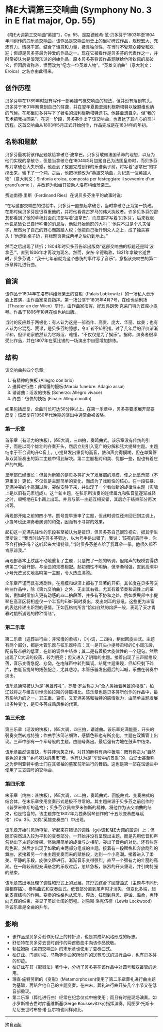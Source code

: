 # 降E大调第三交响曲 (Symphony No. 3 in E flat major, Op. 55)

《降E大调第三交响曲“英雄”》，Op. 55，是路德维希·范·贝多芬于1803年至1804年间创作的四乐章交响曲。该作品是交响曲历史上的里程碑式作品，规模宏大、充沛有力、情感丰富、结合了诗意和力量，极具独创性，在当时不受观众接受和欢迎；但却是贝多芬最为钟爱的作品之一。现在它被看作是贝多芬的代表作之一，并时常被认为是浪漫乐派的创始作品。原本贝多芬将该作品题献给他所钦佩的拿破仑，但因后者称帝，愤而改为“纪念一位英雄人物”。“英雄交响曲”（意大利文：Eroica）之名亦由此得来。<br />

## 创作历程
贝多芬早在1789年时就有写作一部英雄气概交响曲的想法，但并没有落到笔头。贝多芬于1801年察觉到自己的耳聋，并在翌年夏搬至海利根斯塔特以躲避维也纳的气候。在那里贝多芬写下了著名的海利根斯塔特遗书。他甚至想自杀，但“我的艺术把我拉回来”。在这一阶段，贝多芬作出了该交响曲，也表达了其内心的奋斗历程。这首交响曲从1803年5月正式开始创作，作品完成是在1804年的年初。<br />

## 名称和题献
贝多芬最初将该作品题献给拿破仑·波拿巴。贝多芬敬佩法国革命的理想，以及为他们实现的拿破仑，但是当拿破仑在1804年5月加冕自己为法国皇帝时，而贝多芬却对拿破仑大失所望，他走到了放置完成创作的乐谱桌子前，将写着“波拿巴”的字挖出来，留下了一个洞。之后，他把标题改为“英雄交响曲，为纪念一位英雄人物”（意大利文：Sinfonia eroica, composta per festeggiare il sovvenire d'un grand'uomo ），并改题为献给其赞助人洛布科维茨亲王。

费迪南德·里斯（Ferdinand Ries）在说贝多芬生平的故事时说:

“在写这部交响曲的过程中，贝多芬一直想起拿破仑，当时拿破仑正为第一执政。在那时候贝多芬是很尊重他的，并将他看做古罗马的伟大执政者。许多贝多芬的密友都看到了他的草稿封面页顶部写着‘波拿巴’，而底部才写着‘贝多芬’。后来我跟他说拿破仑已自行称帝的消息后，他就开始愤怒的大叫：‘他只不过是个凡夫俗子，居然为了自己的野心而践踏人权；他把自己抬升到众人之上，成了独夫寡头！’他走到桌子边，将标题页撕成两半之后扔到地上。”

然而之后出现了转折；1804年时贝多芬告诉出版商“这部交响曲的标题还是叫‘波拿巴’”。直到1806年才再改为现名。然而，安东·辛德勒称，1821年拿破仑逝世时，贝多芬说：“我十七年前就为这个悲伤的事件写了音乐”，意指该交响曲的第二乐章葬礼进行曲。<br />

## 首演
该作品于1804年在洛布科维茨亲王的宫殿（Palais Lobkowitz）的一场私人音乐会上首演，由作曲家亲自指挥。第一场公演于1805年4月7号，在维也纳剧场（Theater an der Wien）举行，由作曲家指挥，好友弗朗茨·克莱门特为首席小提琴。作品于1806年10月在维也纳出版。

当时的反应趋于两极化：有人认为这是一部杰作、高贵、庞大、华丽、优美；也有人认为它混乱、荒谬，是贝多芬的臆想，令听者不知所措。过了几年后的评价渐渐平和，但评论家依然认为它艰涩、难懂，“不仅仅是为了娱乐”。据称，演奏者很享受此作品，并在1807年在莱比锡的一场演出中自愿增加排练。<br />

## 结构
该交响曲共四个乐章:

1. 有精神的快板 (Allegro con brio)
2. 送葬进行曲：非常慢的慢板(Marcia funebre: Adagio assai)
3. 谐谑曲：活泼的快板 (Scherzo: Allegro vivace)
4. 终曲：很快的快板 (Finale: Allegro molto)

如果包括反复，全曲时长可达50分钟以上。在第一乐章中，贝多芬要求展开部要反复；该反复在1950年代晚期的演出中通常会被省略。<br />

### 第一乐章
首乐章（有活力的快板），降E大调，三四拍，奏鸣曲式。该乐章没有传统的引子，而是以两个雄壮的齐奏开头，然后立刻引入宽广的分解和弦大提琴主题。主题结束于不合调的升C音上。小提琴发出重复的高音，使和声变得模糊，但在单簧管与双簧管奏出的第二主题中得到解决。第二主题相对和美、忧郁一些，但也有着庄严的气概。

呈示部已经很长；但最为新颖的是贝多芬扩大了发展部的规模，使之比呈示部（不算重复）更长，不仅仅是主题简单的变化，而成为了戏剧性的核心。在一段狂暴、充满冲突的小高潮过后，突然安静下来，并出现了一个看似新的旋律性主题（实际上是以旧有元素组成）。这个新主题，在弦乐所演奏的连续属九和弦音量逐渐减轻之时，顺畅地在E小调上出现，并且与第一主题互相交错，其后亦于结束部分再次出现。

再现部开始之前的四小节，圆号提早重申了主题，但此时调性还未回归到主调上，小提琴也还演奏著属调的和弦，因而有不寻常的效果。

起初这一充满先锋性的乐段甚至被认为是错印，但贝多芬自己很珍视它。据其学生里斯说：“我当时站在贝多芬旁边，以为号手是出错了。我说：‘该死的圆号手，你不会打拍子吗？这听起来大错特错。’当时贝多芬差点给了我耳朵一拳。他很久都不肯原谅我。”

再现部基本上纹丝不动地重复了主题，只是做了一般的转调。但尾声的规模变得仿佛第二个展开部，与全曲的规模相配。起初调性不明确，但渐渐增强，直到高潮中小号光芒发丈地高鸣第一主题，令人热血沸腾。

全乐章严谨而具有戏剧性。在规模和纵深上都有了显著的开拓。其长度在贝多芬交响曲作品中，除《第九交响曲》之外，无出其右者。尤其有着节奏和调性上的革新，例如时常加入更有动感的四二拍段落，并多有不协和之处，例如发展部中小提琴在高音区将相差仅一个半音的E和F同时奏出，发出刺耳的怒吼。这些更为丰富的表达传递出炽烈的感情，正如瓦格纳所言“恰似自然的熔炉一般，表现了天才青春时期所涌现的种种情绪”。<br />

### 第二乐章
第二乐章（送葬进行曲：非常慢的柔板），C小调，二四拍，稍似回旋曲式。主题有两个部分，都是木管乐器与弦乐器呼应：其一是开头小提琴肃穆的C小调乐段，配有鼓点般的低音，在新的调性中结束；其二是有着极大旋律性的一个短句。然后出现了C大调的段落，较为明亮；但又进入了阴暗的主题。接着出现了三声赋格段落，音乐变得急促、悲恸，在咆哮声中转到属调。结尾主题重现，但却只剩下碎片，由低音提琴的拨弦配合，尤其悲凉。木管乐器发出最后的叫喊，乐曲在弱奏中淡出。

该乐章通常被认为是“英雄葬礼”，罗曼·罗兰称之为“全人类抬着英雄的棺柩”，柏辽玆将之与维吉尔悼念帕拉斯的诗篇相比。该乐章也是贝多芬所创作的作品中，最有影响力的之一。其庄重、哀伤，又充满美感和独特的感情张力，由简单主题发展出多种变化，是贝多芬成熟风格的代表。<br />

### 第三乐章
第三乐章（活泼的快板），降E大调，四三拍，谐谑曲。该乐章充满能量，开头的弱奏突然转成特强；作曲手法简洁细致，感情色彩也有所变化。主题在双簧管上出现。三声中部有一个军号般的主题，由圆号奏出。最后强有力地在鼓声中结束。

该乐章虽然速度快，却并非玩笑之作。对其的解释有两种极端：既有称之为“自然春色的复活”“乡间欢快的集市”者，也有认为是“军营中的景象”的，白辽士甚至称之为伊利亚特中勇士们在其领袖的墓冢前所进行的舞蹈。这也是第一部在谐谑曲中使用了三支圆号的交响曲。<br />

### 第四乐章
末乐章（终曲：甚快板），降E大调，四二拍，奏鸣曲式、回旋曲式、变奏曲式的结合体。在末乐章使用变奏形式是极不寻常的。其主题来源于贝多芬之前创作的《普罗米修斯的造物》；贝多芬钦佩普罗米修斯的精神，将他作为该交响曲的结束，也是恰当的。该主题亦在1802年为独奏钢琴创作的“十五段变奏曲与赋格”（Op. 35，又称“英雄变奏曲”）中出现。

该乐章开始时风驰电掣，听起来在错误的调性（g小调和降E大调的属调）上；但随即突然进入较为平和的变奏部分。一开始并没有呈现出主题，而是先用低音和声勾勒出了主题的骨架。然后用简单的旋律与之相配，突出了音色的对比，还有些喜剧色彩。然后才出现了如歌的由两部分组成的主题。接着有一段赋格和奔放剧烈的舞曲，紧接着另一个由主题变奏而来的赋格段，达到一个小高潮。接着进入了柔美、平静的乐段，旋律交替进行。渐渐音乐变得强烈，直至一个强有力的壮丽的高潮。在一段较弱但充满悬念的乐段过后，忽转急板，暴烈的开头重现，并引向特强的结束。

该乐章杰出地处理了调性和形式上的发展。其形式综合了回旋曲式（主题与不同乐段相穿插）、奏鸣曲式和变奏曲式。低音部分直到尾声时才消失，但变化多端，起到支撑结构的作用。变奏的性格也从欢乐、奔放、狂烈到静思、静谧、温柔，再转向光辉的结束，突显了英雄壮阔的历程。刘易斯·洛克伍德（Lewis Lockwood）称该乐章是全曲的升华。<br />

## 影响
- 该作品是贝多芬创作历程上的转折点，也是其成熟风格形成的标志。
- 舒伯特在贝多芬去世时创作的两首歌曲中向该作品致敬。
- 勃拉姆斯《第四交响曲》的末乐章也使用了变奏曲式。
- 柏辽玆、门德尔松、马勒等作曲家所创作的送葬形式的进行曲中，也有贝多芬的印迹。
- 柏辽玆在其《配器法》著作中，分析了贝多芬在该作品中对圆号和双簧管的运用。
- 理查·施特劳斯的《变形》(Metamorphosen)使用了第二乐章葬礼进行曲主题为基础，再结合他自己的主题变奏。在曲末，葬礼进行曲开头几个小节又在低音部重现。
- 第二乐章（葬礼进行曲）经常在纪念仪式中被使用；而且有时是现场演奏。如小罗斯福去世时库塞维斯基(Serge Koussevitzky)指挥演奏，阿图罗·托斯卡尼尼去世时布鲁诺·瓦尔特也同样如此。

---

摘自[wiki](https://zh.wikipedia.org/wiki/%E7%AC%AC3%E8%99%9F%E4%BA%A4%E9%9F%BF%E6%9B%B2_(%E8%B2%9D%E5%A4%9A%E8%8A%AC))